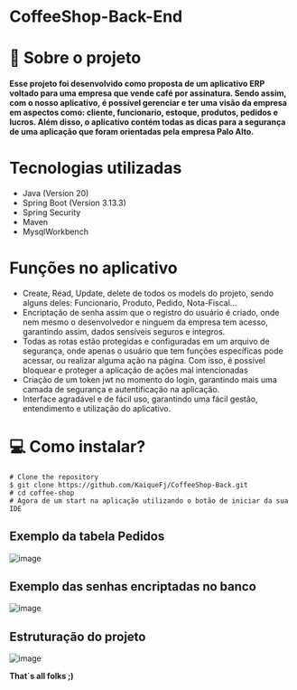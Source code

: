 # CoffeeShop-Back-End

# 📕 Sobre o projeto

#### Esse projeto foi desenvolvido como proposta de um aplicativo ERP voltado para uma empresa que vende café por assinatura. Sendo assim, com o nosso aplicativo, é possível gerenciar e ter uma visão da empresa em aspectos como: cliente, funcionario, estoque, produtos, pedidos e lucros. Além disso, o aplicativo contém todas as dicas para a segurança de uma aplicação que foram orientadas pela empresa Palo Alto.

# Tecnologias utilizadas

- Java (Version 20)
- Spring Boot (Version 3.13.3)
- Spring Security
- Maven
- MysqlWorkbench

# Funções no aplicativo

- Create, Read, Update, delete de todos os models do projeto, sendo alguns deles: Funcionario, Produto, Pedido, Nota-Fiscal...
- Encriptação de senha assim que o registro do usuário é criado, onde nem mesmo o desenvolvedor e ninguem da empresa tem acesso, garantindo assim, dados sensíveis seguros e integros.
- Todas as rotas estão protegidas e configuradas em um arquivo de segurança, onde apenas o usuário que tem funções específicas pode acessar, ou realizar alguma ação na página. Com isso, é possível bloquear e proteger a aplicação de ações mal intencionadas
- Criação de um token jwt no momento do login, garantindo mais uma camada de segurança e autentificação na aplicação.
- Interface agradável e de fácil uso, garantindo uma fácil gestão, entendimento e utilização do aplicativo.

# 💻 Como instalar?

```
# Clone the repository
$ git clone https://github.com/KaiqueFj/CoffeeShop-Back.git
# cd coffee-shop
# Agora de um start na aplicação utilizando o botão de iniciar da sua IDE

```

## Exemplo da tabela Pedidos

![image](https://github.com/KaiqueFj/CoffeeShop-Back/assets/78966558/caec2697-b768-412d-b944-9782a4f6767d)

## Exemplo das senhas encriptadas no banco

![image](https://github.com/KaiqueFj/CoffeeShop-Back/assets/78966558/cc751407-03d0-4c76-81b8-5993af87a8c7)

## Estruturação do projeto

![image](https://github.com/KaiqueFj/CoffeeShop-Back/assets/78966558/2e7f7f0d-5d21-44fd-b24e-9981b0ec0659)

**That´s all folks ;)**
